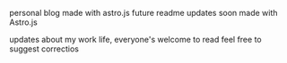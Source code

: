 
personal blog made with astro.js
future readme updates soon
made with Astro.js

updates about my work life, everyone's welcome to read
feel free to suggest correctios